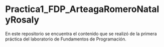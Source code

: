 # Practica1_FDP_ArteagaRomeroNatalyRosaly
En este repositorio se encuentra el contenido que se realizó de la primera práctica del laboratorio de Fundamentos de Programación.
